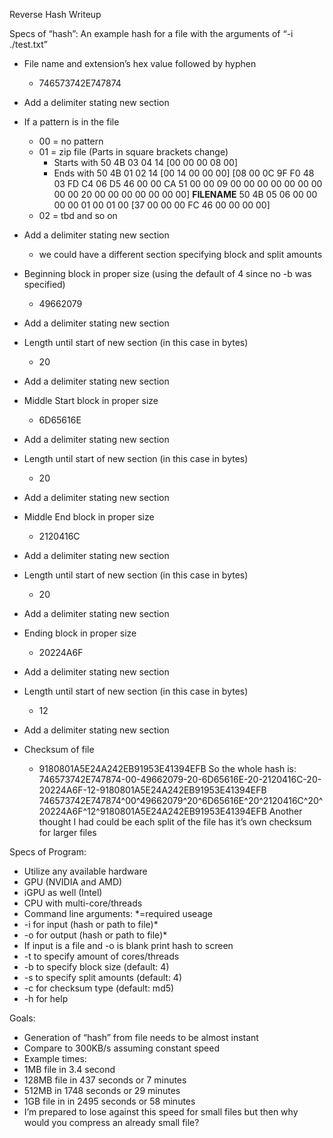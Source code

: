 Reverse Hash Writeup


Specs of “hash”:
An example hash for a file with the arguments of “-i ./test.txt”
* File name and extension’s hex value followed by hyphen
   * 746573742E747874
* Add a delimiter stating new section
* If a pattern is in the file
   * 00 = no pattern
   * 01 = zip file (Parts in square brackets change)
      * Starts with 50 4B 03 04 14 [00 00 00 08 00]
      * Ends with  50 4B 01 02 14 [00 14 00 00 00] [08 00 0C 9F F0 48 03 FD C4 06 D5 46 00 00 CA 51 00 00 09 00 00 00 00 00 00 00 00 00 20 00 00 00 00 00 00 00] **FILENAME** 50 4B 05 06 00 00 00 00 01 00 01 00 [37 00 00 00 FC 46 00 00 00 00] 
   * 02 = tbd and so on
* Add a delimiter stating new section 
   * we could have a different section specifying block and split amounts
* Beginning block in proper size (using the default of 4 since no -b was specified)
   * 49662079
* Add a delimiter stating new section
* Length until start of new section (in this case in bytes)
   * 20
* Add a delimiter stating new section
* Middle Start block in proper size
   * 6D65616E
* Add a delimiter stating new section
* Length until start of new section (in this case in bytes)
   * 20
* Add a delimiter stating new section
* Middle End block in proper size
   * 2120416C
* Add a delimiter stating new section
* Length until start of new section (in this case in bytes)
   * 20
* Add a delimiter stating new section
* Ending block in proper size
   * 20224A6F
* Add a delimiter stating new section
* Length until start of new section (in this case in bytes)
   * 12
* Add a delimiter stating new section

* Checksum of file 
   * 9180801A5E24A242EB91953E41394EFB
So the whole hash is:
746573742E747874-00-49662079-20-6D65616E-20-2120416C-20-20224A6F-12-9180801A5E24A242EB91953E41394EFB
746573742E747874^00^49662079^20^6D65616E^20^2120416C^20^20224A6F^12^9180801A5E24A242EB91953E41394EFB
Another thought I had could be each split of the file has it’s own checksum for larger files


Specs of Program:
   * Utilize any available hardware 
   * GPU (NVIDIA and AMD)
   * iGPU as well (Intel)
   * CPU with multi-core/threads
   * Command line arguments: *=required useage
   *  -i for input (hash or path to file)*
   * -o for output (hash or path to file)*
   * If input is a file and -o is blank print hash to screen
   * -t to specify amount of cores/threads
   * -b to specify block size (default: 4)
   * -s to specify split amounts (default: 4)
   * -c for checksum type (default: md5)
   * -h for help


Goals:
   * Generation of “hash” from file needs to be almost instant
   * Compare to 300KB/s assuming constant speed
   * Example times: 
   * 1MB file in 3.4 second
   * 128MB file in 437 seconds or 7 minutes
   * 512MB in 1748 seconds or 29 minutes
   * 1GB file in in 2495 seconds or 58 minutes
   * I’m prepared to lose against this speed for small files but then why would you compress an already small file?
